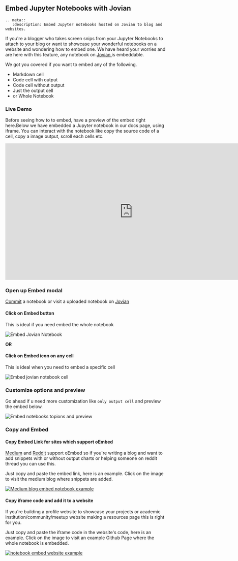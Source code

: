 ## Embed Jupyter Notebooks with Jovian

```eval_rst
.. meta::
   :description: Embed Jupyter notebooks hosted on Jovian to blog and websites.
```

If you're a blogger who takes screen snips from your Jupyter Notebooks to attach to your blog or want to showcase your wonderful notebooks on a website and wondering how to embed one. We have heard your worries and are here with this feature, any notebook on <a href="https://jovian.ai/?utm_source=docs" target="_blank"> Jovian </a> is embeddable.

We got you covered if you want to embed any of the following.

- Markdown cell
- Code cell with output
- Code cell without output
- Just the output cell
- or Whole Notebook

### Live Demo

Before seeing how to to embed, have a preview of the embed right here.Below we have embedded a Jupyter notebook in our docs page, using iframe. You can interact with the notebook like copy the source code of a cell, copy a image output, scroll each cells etc.

<iframe src="https://jovian.ai/embed?url=https://jovian.ai/PrajwalPrashanth/whatsapp-chat-data-analysis/v/9&cellId=49" title="Jovian Viewer" height="430" width="800" frameborder="0" scrolling="auto"></iframe>
<br />

### Open up Embed modal

[Commit](upload.md) a notebook or visit a uploaded notebook on <a href="https://jovian.ai/?utm_source=docs" target="_blank"> Jovian </a>

#### Click on Embed button

This is ideal if you need embed the whole notebook

<img src="https://imgur.com/J2i35fm.png" class="screenshot" alt="Embed Jovian Notebook" >

**OR**

#### Click on Embed icon on any cell

This is ideal when you need to embed a specific cell

<img src="https://imgur.com/vAxP4Qa.png" class="screenshot" alt="Embed jovian notebook cell" >

### Customize options and preview

Go ahead if u need more customization like `only output cell` and preview the embed below.

<img src="https://imgur.com/09Gvp4o.png" class="screenshot" alt="Embed notebooks topions and preview" >

### Copy and Embed

#### Copy Embed Link for sites which support oEmbed

<a href="https://medium.com" target="_blank">Medium</a> and <a href="https://reddit.com" target="_blank">Reddit</a> support oEmbed so if you're writing a blog and want to add snippets with or without output charts or helping someone on reddit thread you can use this.

Just copy and paste the embed link, here is an example. Click on the image to visit the medium blog where snippets are added.

<a href="https://medium.com/@prajwal.prashanth22/whatsapp-chat-data-analysis-8944b91581f5" target="_blank"><img src="https://imgur.com/sB9nZdZ.png" class="screenshot" alt="Medium blog embed notebook example" ></a>

#### Copy iframe code and add it to a website

If you're building a profile website to showcase your projects or academic institution/community/meetup website making a resources page this is right for you.

Just copy and paste the iframe code in the website's code, here is an example. Click on the image to visit an example Github Page where the whole notebook is embedded.

<a href="https://prajwalprashanth.github.io/whatsapp-data-analysis" target="_blank"><img src="https://imgur.com/S5tpDuJ.png" class="screenshot" alt="notebook embed website example" ></a>
